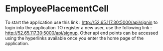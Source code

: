 # EmployeePlacementCell
To start the application use this link : http://52.65.117.30:5000/api/signin to login into the application 
TO register a new user, use the following link : http://52.65.117.30:5000/api/signup.
Other api end points can be accessed using the hyperlinks available once you enter the home page of the application.

